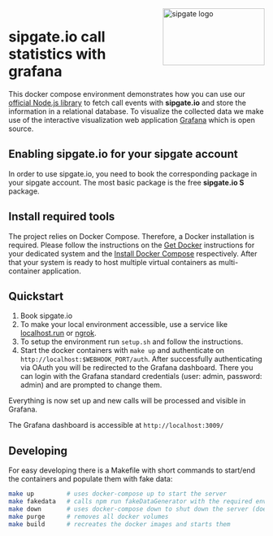 <img src="https://www.sipgatedesign.com/wp-content/uploads/wort-bildmarke_positiv_2x.jpg" alt="sipgate logo" title="sipgate" align="right" height="112" width="200"/>

# sipgate.io call statistics with grafana

This docker compose environment demonstrates how you can use our [official Node.js library](https://github.com/sipgate-io/sipgateio-node) to fetch call events with **sipgate.io** and store the information in a relational database. To visualize the collected data we make use of the interactive visualization web application [Grafana](https://grafana.com/) which is open source.

## Enabling sipgate.io for your sipgate account

In order to use sipgate.io, you need to book the corresponding package in your sipgate account. The most basic package is the free **sipgate.io S** package.

## Install required tools

The project relies on Docker Compose. Therefore, a Docker installation is required. Please follow the instructions on the [Get Docker](https://docs.docker.com/get-docker/) instructions for your dedicated system and the [Install Docker Compose](https://docs.docker.com/compose/install/) respectively. After that your system is ready to host multiple virtual containers as multi-container application.

## Quickstart

1. Book sipgate.io 
2. To make your local environment accessible, use a service like [localhost.run](https://localhost.run/) or [ngrok](https://ngrok.com/).
3. To setup the environment run `setup.sh` and follow the instructions.
4. Start the docker containers with `make up` and authenticate on `http://localhost:$WEBHOOK_PORT/auth`.
After successfully authenticating via OAuth you will be redirected to the Grafana dashboard.
There you can login with the Grafana standard credentials (user: admin, password: admin) and are prompted to change them.

Everything is now set up and new calls will be processed and visible in Grafana.

The Grafana dashboard is accessible at `http://localhost:3009/`

## Developing

For easy developing there is a Makefile with short commands to start/end the containers and populate them with fake data:

```bash
make up         # uses docker-compose up to start the server
make fakedata   # calls npm run fakeDataGenerator with the required environment variables
make down       # uses docker-compose down to shut down the server (does not delete volumes)
make purge      # removes all docker volumes
make build      # recreates the docker images and starts them
```
